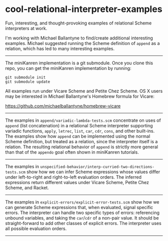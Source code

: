 # cool-relational-interpreter-examples
Fun, interesting, and thought-provoking examples of relational Scheme interpreters at work.

I'm working with Michael Ballantyne to find/create additional interesting examples.  Michael suggested running the Scheme definition of `append` as a relation, which has led to many interesting examples.

---

The miniKanren implementation is a git submodule.  Once you clone this repo, you can get the miniKanren implementation by running:

```
git submodule init
git submodule update
```

All examples run under Vicare Scheme and Petite Chez Scheme.  OS X users may be interested in Michael Ballantyne's Homebrew formula for Vicare:

https://github.com/michaelballantyne/homebrew-vicare

---

The examples in `append/variadic-lambda-tests.scm` concentrate on uses of `append` (list concatenation) in a relational Scheme interpreter supporting variadic functions, `apply`, `letrec`, `list`, `car`, `cdr`, `cons`, and other built-ins.  The examples show how `append` can be implemented using the normal Scheme definition, but treated as a relation, since the interpreter itself is a relation.  The resulting relational behavior of `append` is strictly more general than that of the `appendo` goal often shown in miniKanren tutorials.

---

The examples in `unspecified-behavior/interp-curried-two-directions-tests.scm` show how we can infer Scheme expressions whose values differ under left-to-right and right-to-left evaluation orders.  The inferred expressions return different values under Vicare Scheme, Petite Chez Scheme, and Racket.

---

The examples in `explicit-errors/explicit-error-tests.scm` show how we can generate Scheme expressions that, when evaluated, signal specific errors.  The interpreter can handle two specific types of errors: referencing unbound variables, and taking the `car`/`cdr` of a non-pair value.  It should be straight-forward to add other classes of explicit errors.  The interpreter uses all possible evaluation orders.

---